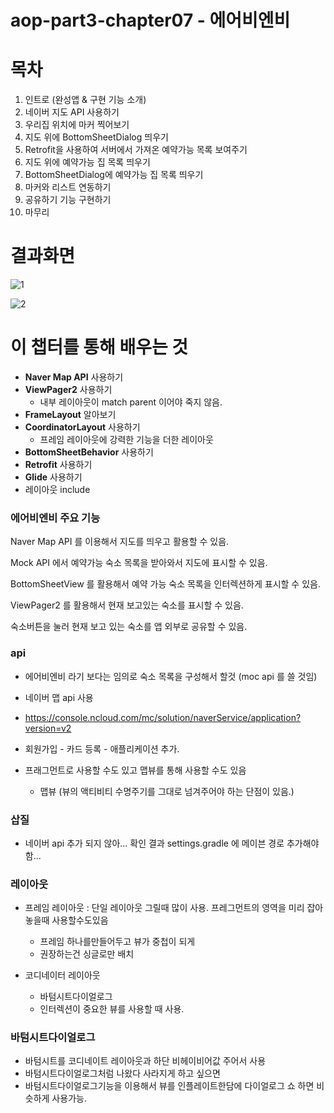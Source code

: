 # aop-part3-chapter07 - 에어비엔비

# 목차

1. 인트로 (완성앱 & 구현 기능 소개)
2. 네이버 지도 API 사용하기
3. 우리집 위치에 마커 찍어보기
4. 지도 위에 BottomSheetDialog 띄우기
5. Retrofit을 사용하여 서버에서 가져온 예약가능 목록 보여주기
6. 지도 위에 예약가능 집 목록 띄우기
7. BottomSheetDialog에 예약가능 집 목록 띄우기
8. 마커와 리스트 연동하기
9. 공유하기 기능 구현하기
11. 마무리

# 결과화면

![1](./screenshot/1.png)



![2](./screenshot/2.png)



# 이 챕터를 통해 배우는 것

- **Naver Map API** 사용하기
- **ViewPager2** 사용하기
  - 내부 레이아웃이 match parent 이어야 죽지 않음.
- **FrameLayout** 알아보기
- **CoordinatorLayout** 사용하기
  - 프레임 레이아웃에 강력한 기능을 더한 레이아웃
- **BottomSheetBehavior** 사용하기
- **Retrofit** 사용하기
- **Glide** 사용하기
- 레이아웃 include


### 에어비엔비 주요 기능

Naver Map API 를 이용해서 지도를 띄우고 활용할 수 있음.

Mock API 에서 예약가능 숙소 목록을 받아와서 지도에 표시할 수 있음.

BottomSheetView 를 활용해서 예약 가능 숙소 목록을 인터렉션하게 표시할 수 있음.

ViewPager2 를 활용해서 현재 보고있는 숙소를 표시할 수 있음.

숙소버튼을 눌러 현재 보고 있는 숙소를 앱 외부로 공유할 수 있음.

### api

- 에어비엔비 라기 보다는 임의로 숙소 목록을 구성해서 할것 (moc api 를 쓸 것임)
- 네이버 맵 api 사용
- https://console.ncloud.com/mc/solution/naverService/application?version=v2
- 회원가입 - 카드 등록 - 애플리케이션 추가.

- 프래그먼트로 사용할 수도 있고 맵뷰를 통해 사용할 수도 있음
  - 맵뷰 (뷰의 액티비티 수명주기를 그대로 넘겨주어야 하는 단점이 있음.)

### 삽질

- 네이버 api 추가 되지 않아... 확인 결과 settings.gradle 에 메이븐 경로 추가해야함...

### 레이아웃

- 프레임 레이아웃 : 단일 레이아웃 그릴때 많이 사용. 프레그먼트의 영역을 미리 잡아놓을때 사용할수도있음
  - 프레임 하나를만들어두고 뷰가 중첩이 되게
  - 권장하는건 싱글로만 배치
  
- 코디네이터 레이아웃
  - 바텀시트다이얼로그
  - 인터렉션이 중요한 뷰를 사용할 때 사용.
  

### 바텀시트다이얼로그

- 바텀시트를 코디네이트 레이아웃과 하단 비헤이비어값 주어서 사용
- 바텀시트다이얼로그처럼 나왔다 사라지게 하고 싶으면
- 바텀시트다이얼로그기능을 이용해서 뷰를 인플레이트한담에 다이얼로그 쇼 하면 비슷하게 사용가능.